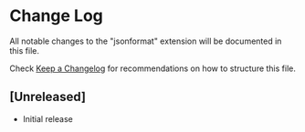 # Change Log

All notable changes to the "jsonformat" extension will be documented in this file.

Check [Keep a Changelog](http://keepachangelog.com/) for recommendations on how to structure this file.

## [Unreleased]

- Initial release